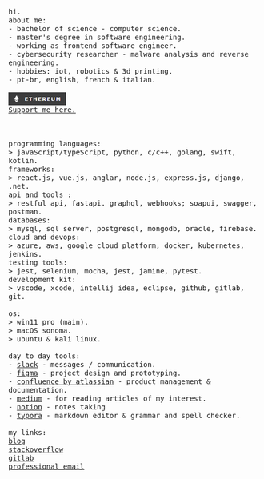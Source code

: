 <p float="left">
    <samp>
      hi. 
      <br>
      about me:<br>
             - bachelor of science - computer science.<br>
             - master's degree in software engineering.<br>
             - working as frontend software engineer.<br>
             - cybersecurity researcher - malware analysis and reverse engineering.<br>
             - hobbies: iot, robotics & 3d printing.<br>
             - pt-br, english, french & italian.<br>
      <br>
<img src="https://github.com/pstk0/pstk0/blob/main/imgs/eth-badge.png" alt="drawing" width="115" align="center"><br>
     <a href="https://etherscan.io/address/0x50B3BcC0b0B7b6781BdDCefa4D45eF9Ef93954b3">Support me here.</a><br>
     <br>
     <br>
     <br>
      programming languages:<br>
        > javaScript/typeScript, python, c/c++, golang, swift, kotlin.
      <br>
      frameworks:<br>
        > react.js, vue.js, anglar, node.js, express.js, django, .net.
      <br>
      api and tools :<br>
        > restful api, fastapi. graphql, webhooks; soapui, swagger, postman.
      <br>
      databases:<br>
        > mysql, sql server, postgresql, mongodb, oracle, firebase.
      <br>
      cloud and devops:<br>
        > azure, aws, google cloud platform, docker, kubernetes, jenkins.
      <br>
      testing tools:<br>
        > jest, selenium, mocha, jest, jamine, pytest.
      <br>
      development kit:<br>
        > vscode, xcode, intellij idea, eclipse, github, gitlab, git.
      <br>
      <br>
      os:<br>
        > win11 pro (main).<br>
        > macOS sonoma.<br>
        > ubuntu & kali linux.<br>
     <br>
     day to day tools:<br>
          - <a href="https://remnux.org/">slack</a> - messages / communication.<br> 
          - <a href="https://www.figma.com/">figma</a> - project design and prototyping.<br>
          - <a href="https://www.atlassian.com/software/confluence">confluence by atlassian</a> - product management & documentation.<br>
          - <a href="https://medium.com/">medium</a> - for reading articles of my interest.<br>
          - <a href="https://www.notion.so/">notion</a> - notes taking<br>
          - <a href="https://typora.io/">typora</a> - markdown editor & grammar and spell checker.<br> 
     <br>
     my links:<br>
         <a href="https://pstk0.hashnode.dev/">blog</a><br>
         <a href="https://stackoverflow.com/users/23497838/pstk0">stackoverflow</a><br>
         <a href="https://gitlab.com/pstk0">gitlab</a><br>
         <a href="pstk1@protonmail.com">professional email</a><br>
     <br>
      <b>
    </samp>
  </p>
</p>
